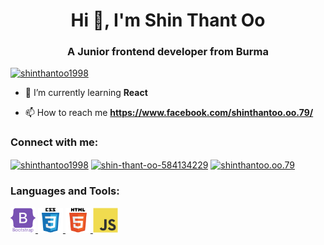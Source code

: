 <h1 align="center">Hi 👋, I'm Shin Thant Oo</h1>
<h3 align="center">A Junior frontend developer from Burma</h3>

<p align="left"> <a href="https://twitter.com/shinthantoo1998" target="blank"><img src="https://img.shields.io/twitter/follow/shinthantoo1998?logo=twitter&style=for-the-badge" alt="shinthantoo1998" /></a> </p>

- 🌱 I’m currently learning **React**

- 📫 How to reach me **https://www.facebook.com/shinthantoo.oo.79/**

<h3 align="left">Connect with me:</h3>
<p align="left">
<a href="https://twitter.com/shinthantoo1998" target="blank"><img align="center" src="https://raw.githubusercontent.com/rahuldkjain/github-profile-readme-generator/master/src/images/icons/Social/twitter.svg" alt="shinthantoo1998" height="30" width="40" /></a>
<a href="https://linkedin.com/in/shin-thant-oo-584134229" target="blank"><img align="center" src="https://raw.githubusercontent.com/rahuldkjain/github-profile-readme-generator/master/src/images/icons/Social/linked-in-alt.svg" alt="shin-thant-oo-584134229" height="30" width="40" /></a>
<a href="https://fb.com/shinthantoo.oo.79" target="blank"><img align="center" src="https://raw.githubusercontent.com/rahuldkjain/github-profile-readme-generator/master/src/images/icons/Social/facebook.svg" alt="shinthantoo.oo.79" height="30" width="40" /></a>
</p>

<h3 align="left">Languages and Tools:</h3>
<p align="left"> <a href="https://getbootstrap.com" target="_blank" rel="noreferrer"> <img src="https://raw.githubusercontent.com/devicons/devicon/master/icons/bootstrap/bootstrap-plain-wordmark.svg" alt="bootstrap" width="40" height="40"/> </a> <a href="https://www.w3schools.com/css/" target="_blank" rel="noreferrer"> <img src="https://raw.githubusercontent.com/devicons/devicon/master/icons/css3/css3-original-wordmark.svg" alt="css3" width="40" height="40"/> </a> <a href="https://www.w3.org/html/" target="_blank" rel="noreferrer"> <img src="https://raw.githubusercontent.com/devicons/devicon/master/icons/html5/html5-original-wordmark.svg" alt="html5" width="40" height="40"/> </a> <a href="https://developer.mozilla.org/en-US/docs/Web/JavaScript" target="_blank" rel="noreferrer"> <img src="https://raw.githubusercontent.com/devicons/devicon/master/icons/javascript/javascript-original.svg" alt="javascript" width="40" height="40"/> </a> </p>
